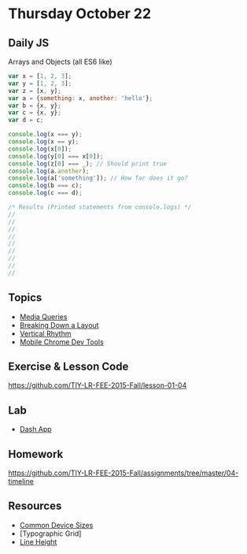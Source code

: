 # Thursday October 22


## Daily JS

Arrays and Objects (all ES6 like)

```js
var x = [1, 2, 3];
var y = [1, 2, 3];
var z = [x, y];
var a = {something: x, another: 'hello'};
var b = {x, y};
var c = {x, y};
var d = c;

console.log(x === y);
console.log(x == y);
console.log(x[0]);
console.log(y[0] === x[0]);
console.log(z[0] === _); // Should print true
console.log(a.another);
console.log(a['something']); // How far does it go?
console.log(b === c);
console.log(c === d);

/* Results (Printed statements from console.logs) */
//
//
//
//
//
//
//
//
//
```

## Topics

* [Media Queries](media-queries.html)
* [Breaking Down a Layout](layout-planning.html)
* [Vertical Rhythm](vertical-rhythm.html)
* [Mobile Chrome Dev Tools](chrome-dev-tools.html)

## Exercise & Lesson Code

https://github.com/TIY-LR-FEE-2015-Fall/lesson-01-04

## Lab

* [Dash App](https://kapeli.com/dash)

## Homework

https://github.com/TIY-LR-FEE-2015-Fall/assignments/tree/master/04-timeline

## Resources

* [Common Device Sizes](https://css-tricks.com/snippets/css/media-queries-for-standard-devices/)
* [Typographic Grid]
* [Line Height](https://css-tricks.com/fun-line-height/)

